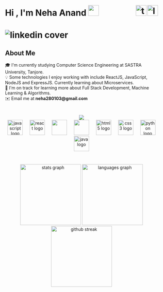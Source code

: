 
<h1 align="left">Hi , I'm Neha Anand <img src="https://media.giphy.com/media/hvRJCLFzcasrR4ia7z/giphy.gif" width="35"> 
  <img align="right" src="https://img.shields.io/static/v1?message=LinkedIn&logo=linkedin&label=&color=0077B5&logoColor=white&labelColor=&style=for-the-badge&link=https://www.linkedin.com/in/neha-anand-927157200/" height="35" alt="linkedin logo" href="https://www.linkedin.com/in/neha-anand-927157200/" />
  <img align="right" src="https://img.shields.io/static/v1?message=Twitter&logo=twitter&label=&color=1DA1F2&logoColor=white&labelColor=&style=for-the-badge&link=https://twitter.com/nand__28" height="35" alt="twitter logo"  />
<h1>

![linkedin cover](https://github.com/NehaAnand28/NehaAnand28/assets/70203777/8ccd3a4f-b010-4701-8aa9-ff320e2ffd92)


<h2>About Me</h2>
🎓  I'm currently studying Computer Science Engineering at SASTRA University, Tanjore. 
<br>
💡  Some technologies I enjoy working with include ReactJS, JavaScript, NodeJS and ExpressJS. Currently learning about Microservices.
<br>
🌱  I'm on track for learning more about Full Stack Development, Machine Learning & Algorithms.
<br>
✉️ Email me at <b>neha280103@gmail.com</b>
<br>
<br>

###
<div align="center">
 <img align="center"  src="https://github.com/NehaAnand28/NehaAnand28/assets/70203777/d284bbf4-c3c1-4b86-9238-36d87b2e01f3"/>
</div>

<div align="center">
  <img src="https://cdn.jsdelivr.net/gh/devicons/devicon/icons/javascript/javascript-original.svg" height="50" alt="javascript logo"  />
  <img width="15" />
  <img src="https://cdn.jsdelivr.net/gh/devicons/devicon/icons/react/react-original.svg" height="50" alt="react logo"  />
  <img width="15" />
  <img src="https://cdn.jsdelivr.net/gh/devicons/devicon/icons/nextjs/nextjs-original.svg" height="50"/>
  <img width="15" />
  <img src="https://cdn.jsdelivr.net/gh/devicons/devicon/icons/nodejs/nodejs-original-wordmark.svg" height="50" />
  <img width="15" />
  <img src="https://cdn.jsdelivr.net/gh/devicons/devicon/icons/html5/html5-original.svg" height="50" alt="html5 logo"  />
  <img width="15" />
  <img src="https://cdn.jsdelivr.net/gh/devicons/devicon/icons/css3/css3-original.svg" height="50" alt="css3 logo"  />
  <img width="15" />
  <img src="https://cdn.jsdelivr.net/gh/devicons/devicon/icons/python/python-original.svg" height="50" alt="python logo"  />
  <img width="15" />
  <img src="https://cdn.jsdelivr.net/gh/devicons/devicon/icons/java/java-original.svg"  height="50" alt="java logo" />
  <img width="15" />
 
</div>
<br>

###

<div align="center">
  <img src="https://github-readme-stats.vercel.app/api?username=NehaAnand28&hide_title=false&hide_rank=false&show_icons=true&include_all_commits=true&count_private=true&disable_animations=false&theme=algolia&locale=en&hide_border=false" height="200" alt="stats graph"  />
  <img src="https://github-readme-stats.vercel.app/api/top-langs?username=NehaAnand28&locale=en&hide_title=false&layout=compact&card_width=320&langs_count=5&theme=algolia&hide_border=false" height="200" alt="languages graph"  />
 <img src="https://github-readme-streak-stats.herokuapp.com/?user=NehaAnand28&theme=algolia" height="200" alt="github streak"  />
</div>




<!--
- 🔭 I’m currently working on ...
- 🌱 I’m currently learning ...
- 👯 I’m looking to collaborate on ...
- 🤔 I’m looking for help with ...
- 💬 Ask me about ...
- 📫 How to reach me: ...
- 😄 Pronouns: ...
- ⚡ Fun fact: ...-->


###
<br>




